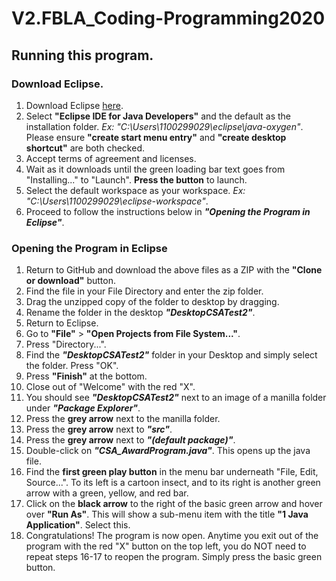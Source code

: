# V2.FBLA_Coding-Programming2020

## Running this program.
### Download Eclipse.
1. Download Eclipse [here](https://www.eclipse.org/downloads/download.php?file=/oomph/epp/oxygen/R2/eclipse-inst-win64.exe).
2. Select **"Eclipse IDE for Java Developers"** and the default as the installation folder. *Ex: "C:\Users\1100299029\eclipse\java-oxygen"*. Please ensure **"create start menu entry"** and **"create desktop shortcut"** are both checked.
3. Accept terms of agreement and licenses.
4. Wait as it downloads until the green loading bar text goes from "Installing..." to "Launch". **Press the button** to launch.
5. Select the default workspace as your workspace. *Ex: "C:\Users\1100299029\eclipse-workspace"*.
6. Proceed to follow the instructions below in ***"Opening the Program in Eclipse"***.

### Opening the Program in Eclipse
1. Return to GitHub and download the above files as a ZIP with the **"Clone or download"** button.
2. Find the file in your File Directory and enter the zip folder.
3. Drag the unzipped copy of the folder to desktop by dragging.
4. Rename the folder in the desktop ***"DesktopCSATest2"***.
5. Return to Eclipse.
6. Go to **"File"** > **"Open Projects from File System..."**.
7. Press "Directory...".
8. Find the ***"DesktopCSATest2"*** folder in your Desktop and simply select the folder. Press "OK".
9. Press **"Finish"** at the bottom.
10. Close out of "Welcome" with the red "X".
11. You should see ***"DesktopCSATest2"*** next to an image of a manilla folder under ***"Package Explorer"***.
12. Press the **grey arrow** next to the manilla folder.
13. Press the **grey arrow** next to ***"src"***.
14. Press the **grey arrow** next to ***"(default package)"***.
15. Double-click on ***"CSA_AwardProgram.java"***. This opens up the java file.
16. Find the **first green play button** in the menu bar underneath "File, Edit, Source...". To its left is a cartoon insect, and to its right is another green arrow with a green, yellow, and red bar.
17. Click on the **black arrow** to the right of the basic green arrow and hover over **"Run As"**. This will show a sub-menu item with the title **"1 Java Application"**. Select this.
18. Congratulations! The program is now open. Anytime you exit out of the program with the red "X" button on the top left, you do NOT need to repeat steps  16-17 to reopen the program. Simply press the basic green button.
